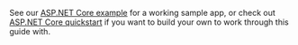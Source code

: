See our [ASP.NET Core example](https://github.com/okta/samples-aspnetcore/tree/master/samples-aspnetcore-3x/okta-hosted-login) for a working sample app, or check out [ASP.NET Core quickstart](https://docs.microsoft.com/en-us/visualstudio/ide/quickstart-aspnet-core) if you want to build your own to work through this guide with.

